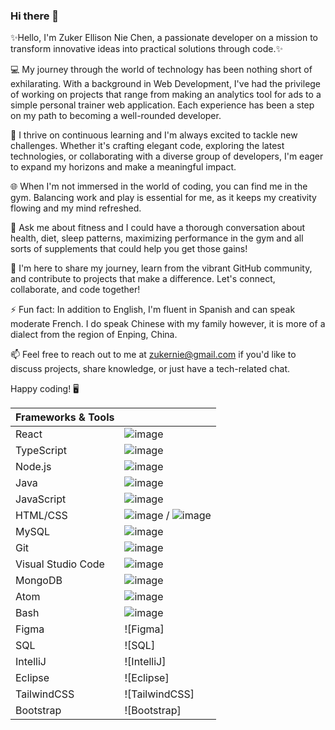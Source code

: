 ### Hi there 👋

 ✨Hello, I'm Zuker Ellison Nie Chen, a passionate developer on a mission to transform innovative ideas into practical solutions through code.✨ 

💻 My journey through the world of technology has been nothing short of exhilarating. With a background in Web Development, I've had the privilege of working on projects that range from making an analytics tool for ads to a simple personal trainer web application. Each experience has been a step on my path to becoming a well-rounded developer.

🚀 I thrive on continuous learning and I'm always excited to tackle new challenges. Whether it's crafting elegant code, exploring the latest technologies, or collaborating with a diverse group of developers, I'm eager to expand my horizons and make a meaningful impact.

🌐 When I'm not immersed in the world of coding, you can find me in the gym. Balancing work and play is essential for me, as it keeps my creativity flowing and my mind refreshed.

💬 Ask me about fitness and I could have a thorough conversation about health, diet, sleep patterns, maximizing performance in the gym and all sorts of supplements that could help you get those gains!

🌟 I'm here to share my journey, learn from the vibrant GitHub community, and contribute to projects that make a difference. Let's connect, collaborate, and code together!

⚡ Fun fact: In addition to English, I'm fluent in Spanish and can speak moderate French. I do speak Chinese with my family however, it is more of a dialect from the region of Enping, China.

📫 Feel free to reach out to me at zukernie@gmail.com if you'd like to discuss projects, share knowledge, or just have a tech-related chat.

Happy coding! 🖥️

| Frameworks & Tools     |                                                     |
|----------------------|-----------------------------------------------------------|
| React                | ![image](https://github.com/Zuker-nie/zuker-nie/assets/36371577/ae80d748-367e-462e-bab8-7dce45d74377) |
| TypeScript             | ![image](https://github.com/Zuker-nie/zuker-nie/assets/36371577/f23806b7-1713-498a-9e26-7ded5528f872) |
| Node.js              | ![image](https://github.com/Zuker-nie/zuker-nie/assets/36371577/0e942f31-42d3-4879-be35-88a0bedef0a9) |
| Java                 | ![image](https://github.com/Zuker-nie/zuker-nie/assets/36371577/15945721-5e70-4770-9586-ad63a9dbe63f)|
| JavaScript           | ![image](https://github.com/Zuker-nie/zuker-nie/assets/36371577/0e0f5a4a-a7ca-4fd6-a391-1c7868302050) |
| HTML/CSS           | ![image](https://github.com/Zuker-nie/zuker-nie/assets/36371577/b31ed594-f002-4ab8-9b9d-c07d91f92061) / ![image](https://github.com/Zuker-nie/zuker-nie/assets/36371577/7968ca09-7531-4721-a973-2220c4f8b258) |
| MySQL               | ![image](https://github.com/Zuker-nie/zuker-nie/assets/36371577/80b98c90-e5f9-494a-b0c8-5e222ff18e2e)|
| Git                  | ![image](https://github.com/Zuker-nie/zuker-nie/assets/36371577/6a62f899-4089-4762-96a2-57c139f35f9a)|
| Visual Studio Code   | ![image](https://github.com/Zuker-nie/zuker-nie/assets/36371577/6337bce2-c9ab-4602-acf8-c2422d18cf8c) |
| MongoDB                | ![image](https://github.com/Zuker-nie/zuker-nie/assets/36371577/361b55b7-3ac8-42ae-a118-8c28d9550385)|
| Atom              |  ![image](https://github.com/Zuker-nie/zuker-nie/assets/36371577/167d07ef-c74b-49e3-9a95-7d4bf7404c57)|
| Bash              | ![image](https://github.com/Zuker-nie/zuker-nie/assets/36371577/174a8373-00e0-41d6-95e3-c6dcfe429ad8)|
| Figma              | ![Figma]                             |
| SQL              | ![SQL]                                 |
| IntelliJ              | ![IntelliJ]                       |
| Eclipse              | ![Eclipse]                         |
| TailwindCSS          | ![TailwindCSS]                     |
| Bootstrap            | ![Bootstrap]                       |




<!--
**Zuker-nie/zuker-nie** is a ✨ _special_ ✨ repository because its `README.md` (this file) appears on your GitHub profile.

Here are some ideas to get you started:

- 🔭 I’m currently working on ...
- 🌱 I’m currently learning ...
- 👯 I’m looking to collaborate on ...
- 🤔 I’m looking for help with ...
- 💬 Ask me about ...
- 📫 How to reach me: ...
- 😄 Pronouns: ...
- ⚡ Fun fact: ...
-->
